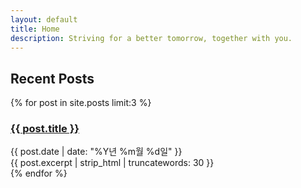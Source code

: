 ```yaml
---
layout: default
title: Home
description: Striving for a better tomorrow, together with you.
---
```


<h2>Recent Posts</h2>

<div class="recent-posts">
{% for post in site.posts limit:3 %}
  <article class="post-preview">
    <h3><a href="{{ post.url | relative_url }}">{{ post.title }}</a></h3>
    <div class="post-meta">
      <time datetime="{{ post.date | date_to_xmlschema }}">{{ post.date | date: "%Y년 %m월 %d일" }}</time>
    </div>
    <div class="post-excerpt">
      {{ post.excerpt | strip_html | truncatewords: 30 }}
    </div>
  </article>
{% endfor %}
</div>
